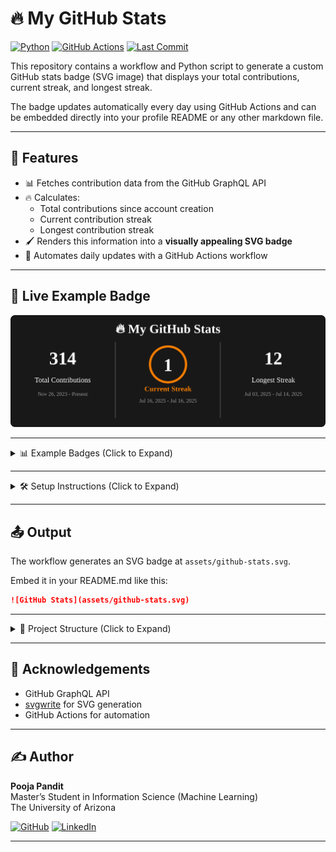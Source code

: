 # 🔥 My GitHub Stats

[![Python](https://img.shields.io/badge/python-3.8+-blue.svg?logo=python&logoColor=white)](https://www.python.org/)
[![GitHub Actions](https://github.com/panditpooja/github_stats/actions/workflows/update-github-stats.yml/badge.svg?logo=github)](https://github.com/panditpooja/github_stats/actions)
[![Last Commit](https://img.shields.io/github/last-commit/panditpooja/github_stats.svg?logo=git&logoColor=white)](https://github.com/panditpooja/github_stats/commits/main)

This repository contains a workflow and Python script to generate a custom GitHub stats badge (SVG image) that displays your total contributions, current streak, and longest streak.

The badge updates automatically every day using GitHub Actions and can be embedded directly into your profile README or any other markdown file.

---

## 🚀 Features
- 📊 Fetches contribution data from the GitHub GraphQL API
- 🔥 Calculates:
  - Total contributions since account creation
  - Current contribution streak
  - Longest contribution streak
- 🖌️ Renders this information into a **visually appealing SVG badge**
- 🤖 Automates daily updates with a GitHub Actions workflow

---

## 🌟 Live Example Badge

![GitHub Stats](assets/github-stats.svg)

---

<details>
<summary>📊 Example Badges (Click to Expand)</summary>

🔥 **My GitHub Stats**
- **Total Contributions**: 303
- **Current Streak**: 11 days (Date Range)
- **Longest Streak**: 11 days (Date Range)

![Example Badge](https://github.com/panditpooja/github_stats/blob/main/demo_github_stats.png)

🔥 **Updated Stats**
- **Total Contributions**: 306
- **Current Streak**: 12 days (Date Range)
- **Longest Streak**: 12 days (Date Range)

![Example_Updated_Badge](https://github.com/panditpooja/github_stats/blob/main/updated_git_stats.png)

🔥 **New Streak Stats**
- **Total Contributions**: 314
- **Current Streak**: 1 day (Date Range)
- **Longest Streak**: 12 days (Date Range)

![Example_Updated_Badge](https://github.com/panditpooja/github_stats/blob/main/fresh_git_stats_after_gaps.jpg)

</details>

---

<details>
<summary>🛠️ Setup Instructions (Click to Expand)</summary>

### 1️⃣ Prerequisites
- A GitHub account
- Python 3 installed locally (for manual testing)
- A Personal Access Token with `repo` and `read:user` permissions

### 2️⃣ Repository Setup
1. **Clone this repository** or create a new one.
2. Add the following files:
   - `generate_stats.py` in the root
   - `.github/workflows/update-github-stats.yml`
   - `assets/github-stats.svg` (this will be generated)
   - `github_stats_workflow_documentation.pdf` for reference

### 3️⃣ Configure Secrets
1. Go to your repository on GitHub.
2. Navigate to **Settings > Secrets and variables > Actions**.
3. Add a new repository secret:
   - **Name**: `GH_TOKEN`
   - **Value**: Your personal access token

### 4️⃣ Update Python Script
Edit `generate_stats.py` and set your GitHub username:
```python
USERNAME = "your-github-username"
```

### 5️⃣ Commit and Push
Commit all files to your repository and push changes to GitHub.

### 6️⃣ Trigger Workflow
- The workflow runs automatically every day.
- You can also trigger it manually from the **Actions** tab.

</details>

---

## 📤 Output
The workflow generates an SVG badge at `assets/github-stats.svg`.  

Embed it in your README.md like this:  
```markdown
![GitHub Stats](assets/github-stats.svg)
```

---

<details>
<summary>📁 Project Structure (Click to Expand)</summary>

```
.github/
└── workflows/
    └── update-github-stats.yml    # GitHub Actions workflow

assets/
└── github-stats.svg               # Generated SVG badge

generate_stats.py                   # Python script to fetch and render stats
github_stats_workflow_documentation.pdf  # Project documentation
README.md                            # Project overview and instructions
```

</details>

---

## 🙌 Acknowledgements
- GitHub GraphQL API
- [svgwrite](https://pypi.org/project/svgwrite/) for SVG generation
- GitHub Actions for automation

---

## ✍️ Author

**Pooja Pandit**  
Master’s Student in Information Science (Machine Learning)  
The University of Arizona  

[![GitHub](https://img.shields.io/badge/GitHub-panditpooja-black?logo=github)](https://github.com/panditpooja)
[![LinkedIn](https://img.shields.io/badge/LinkedIn-pooja--pandit-0077B5?logo=linkedin&logoColor=white)](https://www.linkedin.com/in/pooja-pandit-177978135/)

---
